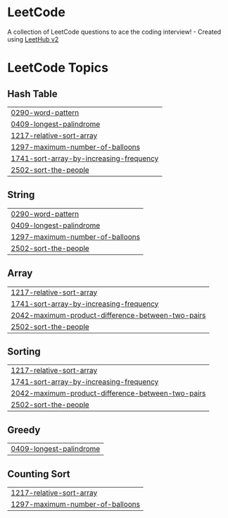 # LeetCode
A collection of LeetCode questions to ace the coding interview! - Created using [LeetHub v2](https://github.com/arunbhardwaj/LeetHub-2.0)

<!---LeetCode Topics Start-->
# LeetCode Topics
## Hash Table
|  |
| ------- |
| [0290-word-pattern](https://github.com/ArshadAhmedShaik/LeetCode/tree/master/0290-word-pattern) |
| [0409-longest-palindrome](https://github.com/ArshadAhmedShaik/LeetCode/tree/master/0409-longest-palindrome) |
| [1217-relative-sort-array](https://github.com/ArshadAhmedShaik/LeetCode/tree/master/1217-relative-sort-array) |
| [1297-maximum-number-of-balloons](https://github.com/ArshadAhmedShaik/LeetCode/tree/master/1297-maximum-number-of-balloons) |
| [1741-sort-array-by-increasing-frequency](https://github.com/ArshadAhmedShaik/LeetCode/tree/master/1741-sort-array-by-increasing-frequency) |
| [2502-sort-the-people](https://github.com/ArshadAhmedShaik/LeetCode/tree/master/2502-sort-the-people) |
## String
|  |
| ------- |
| [0290-word-pattern](https://github.com/ArshadAhmedShaik/LeetCode/tree/master/0290-word-pattern) |
| [0409-longest-palindrome](https://github.com/ArshadAhmedShaik/LeetCode/tree/master/0409-longest-palindrome) |
| [1297-maximum-number-of-balloons](https://github.com/ArshadAhmedShaik/LeetCode/tree/master/1297-maximum-number-of-balloons) |
| [2502-sort-the-people](https://github.com/ArshadAhmedShaik/LeetCode/tree/master/2502-sort-the-people) |
## Array
|  |
| ------- |
| [1217-relative-sort-array](https://github.com/ArshadAhmedShaik/LeetCode/tree/master/1217-relative-sort-array) |
| [1741-sort-array-by-increasing-frequency](https://github.com/ArshadAhmedShaik/LeetCode/tree/master/1741-sort-array-by-increasing-frequency) |
| [2042-maximum-product-difference-between-two-pairs](https://github.com/ArshadAhmedShaik/LeetCode/tree/master/2042-maximum-product-difference-between-two-pairs) |
| [2502-sort-the-people](https://github.com/ArshadAhmedShaik/LeetCode/tree/master/2502-sort-the-people) |
## Sorting
|  |
| ------- |
| [1217-relative-sort-array](https://github.com/ArshadAhmedShaik/LeetCode/tree/master/1217-relative-sort-array) |
| [1741-sort-array-by-increasing-frequency](https://github.com/ArshadAhmedShaik/LeetCode/tree/master/1741-sort-array-by-increasing-frequency) |
| [2042-maximum-product-difference-between-two-pairs](https://github.com/ArshadAhmedShaik/LeetCode/tree/master/2042-maximum-product-difference-between-two-pairs) |
| [2502-sort-the-people](https://github.com/ArshadAhmedShaik/LeetCode/tree/master/2502-sort-the-people) |
## Greedy
|  |
| ------- |
| [0409-longest-palindrome](https://github.com/ArshadAhmedShaik/LeetCode/tree/master/0409-longest-palindrome) |
## Counting Sort
|  |
| ------- |
| [1217-relative-sort-array](https://github.com/ArshadAhmedShaik/LeetCode/tree/master/1217-relative-sort-array) |
| [1297-maximum-number-of-balloons](https://github.com/ArshadAhmedShaik/LeetCode/tree/master/1297-maximum-number-of-balloons) |
<!---LeetCode Topics End-->